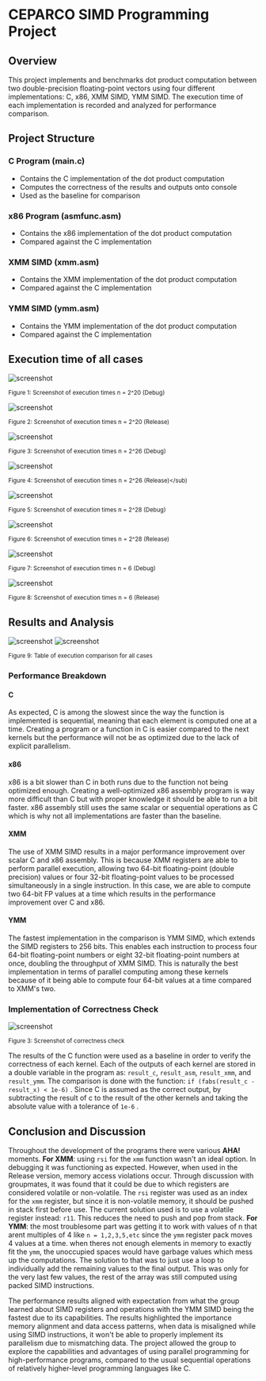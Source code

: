 # CEPARCO SIMD Programming Project

## Overview
This project implements and benchmarks dot product computation between two double-precision floating-point vectors using four different implementations: C, x86, XMM SIMD, YMM SIMD. The execution time of each implementation is recorded and analyzed for performance comparison.

## Project Structure
### C Program (main.c)
- Contains the C implementation of the dot product computation
- Computes the correctness of the results and outputs onto console
- Used as the baseline for comparison
### x86 Program (asmfunc.asm)
- Contains the x86 implementation of the dot product computation
- Compared against the C implementation
### XMM SIMD (xmm.asm)
- Contains the XMM implementation of the dot product computation
- Compared against the C implementation
### YMM SIMD (ymm.asm)
- Contains the YMM implementation of the dot product computation
- Compared against the C implementation
## Execution time of all cases

![screenshot](Screenshots/debugtest.png)

<sub>Figure 1: Screenshot of execution times n = 2^20 (Debug)</sub>

![screenshot](Screenshots/releasetest.png)

<sub>Figure 2: Screenshot of execution times n = 2^20 (Release)</sub>

![screenshot](Screenshots/debugn26.png)

<sub>Figure 3: Screenshot of execution times n = 2^26 (Debug)</sub>

![screenshot](Screenshots/releasen26.png)

<sub>Figure 4: Screenshot of execution times n = 2^26 (Release)</sub)

![screenshot](Screenshots/debugn28.png)

<sub>Figure 5: Screenshot of execution times n = 2^28 (Debug)</sub>

![screenshot](Screenshots/releasen28.png)

<sub>Figure 6: Screenshot of execution times n = 2^28 (Release)</sub>

![screenshot](Screenshots/debugn6.png)

<sub>Figure 7: Screenshot of execution times n = 6 (Debug)</sub>

![screenshot](Screenshots/debugn6.png)

<sub>Figure 8: Screenshot of execution times n = 6 (Release)</sub>
## Results and Analysis
![screenshot](Screenshots/tablen1.png)
![screenshot](Screenshots/tablen2.png)

<sub>Figure 9: Table of execution comparison for all cases</sub>

### Performance Breakdown
#### C
As expected, C is among the slowest since the way the function is implemented is sequential, meaning that each element is computed one at a time. Creating a program or a function in C is easier compared to the next kernels but the performance will not be as optimized due to the lack of explicit parallelism.

#### x86
x86 is a bit slower than C in both runs due to the function not being optimized enough. Creating a well-optimized x86 assembly program is way more difficult than C but with proper knowledge it should be able to run a bit faster. x86 assembly still uses the same scalar or sequential operations as C which is why not all implementations are faster than the baseline.

#### XMM 
The use of XMM SIMD results in a major performance improvement over scalar C and x86 assembly. This is because XMM registers are able to perform parallel execution, allowing two 64-bit floating-point (double precision) values or four 32-bit floating-point values to be processed simultaneously in a single instruction. In this case, we are able to compute two 64-bit FP values at a time which results in the performance improvement over C and x86.

#### YMM
The fastest implementation in the comparison is YMM SIMD, which extends the SIMD registers to 256 bits. This enables each instruction to process four 64-bit floating-point numbers or eight 32-bit floating-point numbers at once, doubling the throughput of XMM SIMD. This is naturally the best implementation in terms of parallel computing among these kernels because of it being able to compute four 64-bit values at a time compared to XMM's two. 
 
### Implementation of Correctness Check
![screenshot](Screenshots/CorrectnessOutput.png)

<sub>Figure 3: Screenshot of correctness check</sub>

The results of the C function were used as a baseline in order to verify the correctness of each kernel. Each of the outputs of each kernel are stored in a double variable in the program as: ```result_c```, ```result_asm```, ```result_xmm```, and ```result_ymm```. The comparison is done with the function: ``` if (fabs(result_c - result_x) < 1e-6) ``` . Since C is assumed as the correct output, by subtracting the result of c to the result of the other kernels and taking the absolute value with a tolerance of ```1e-6``` . 


## Conclusion and Discussion
Throughout the development of the programs there were various <b>AHA!</b> moments. <b>For XMM</b>: using ```rsi``` for the ```xmm``` function wasn't an ideal option. In debugging it was functioning as expected. However, when used in the Release version, memory access violations occur. Through discussion with groupmates, it was found that it could be due to which registers are considered volatile or non-volatile. The ```rsi``` register was used as an index for the ```xmm``` register, but since it is non-volatile memory, it should be pushed in stack first before use. The current solution used is to use a volatile register instead: ```r11```. This reduces the need to push and pop from stack. <b>For YMM</b>: the most troublesome part was getting it to work with values of n that arent multiples of 4 like ```n = 1,2,3,5,etc``` since the ```ymm``` register pack moves 4 values at a time. when theres not enough elements in memory to exactly fit the ```ymm```, the unoccupied spaces would have garbage values which mess up the computations. The solution to that was to just use a loop to individually add the remaining values to the final output. This was only for the very last few values, the rest of the array was still computed using packed SIMD instructions.

The performance results aligned with expectation from what the group learned about SIMD registers and operations with the YMM SIMD being the fastest due to its capabilities. The results highlighted the importance memory alignment and data access patterns, when data is misaligned while using SIMD instructions, it won't be able to properly implement its parallelism due to mismatching data. The project allowed the group to explore the capabilities and advantages of using parallel programming for high-performance programs, compared to the usual sequential operations of relatively higher-level programming languages like C.
